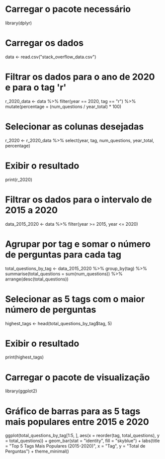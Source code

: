 # Carregar o pacote necessário
library(dplyr)

# Carregar os dados
data <- read.csv("stack_overflow_data.csv")

# Filtrar os dados para o ano de 2020 e para o tag 'r'
r_2020_data <- data %>%
  filter(year == 2020, tag == "r") %>%
  mutate(percentage = (num_questions / year_total) * 100)

# Selecionar as colunas desejadas
r_2020 <- r_2020_data %>%
  select(year, tag, num_questions, year_total, percentage)

# Exibir o resultado
print(r_2020)

# Filtrar os dados para o intervalo de 2015 a 2020
data_2015_2020 <- data %>%
  filter(year >= 2015, year <= 2020)

# Agrupar por tag e somar o número de perguntas para cada tag
total_questions_by_tag <- data_2015_2020 %>%
  group_by(tag) %>%
  summarise(total_questions = sum(num_questions)) %>%
  arrange(desc(total_questions))

# Selecionar as 5 tags com o maior número de perguntas
highest_tags <- head(total_questions_by_tag$tag, 5)

# Exibir o resultado
print(highest_tags)

# Carregar o pacote de visualização
library(ggplot2)

# Gráfico de barras para as 5 tags mais populares entre 2015 e 2020
ggplot(total_questions_by_tag[1:5, ], aes(x = reorder(tag, total_questions), y = total_questions)) +
  geom_bar(stat = "identity", fill = "skyblue") +
  labs(title = "Top 5 Tags Mais Populares (2015-2020)", x = "Tag", y = "Total de Perguntas") +
  theme_minimal()

